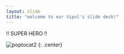 ```yaml
---
layout: slide
title: "welcome to our Vipul's slide deck!"
---
```


!! SUPER HERO !!

![poptocat2](https://octodex.github.com/images/poptocat_v2.png)
{: .center}
